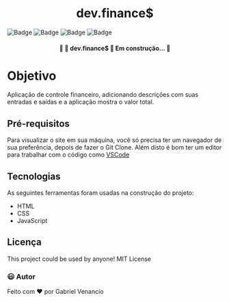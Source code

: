<h1 align="center">dev.finance$</h1>
<p align="center"></p>

![Badge](https://img.shields.io/github/issues/Gabriel-Venancio/dev-finance-)
![Badge](https://img.shields.io/github/forks/Gabriel-Venancio/dev-finance-)
![Badge](https://img.shields.io/github/stars/Gabriel-Venancio/dev-finance-)
![Badge](https://img.shields.io/github/license/Gabriel-Venancio/dev-finance-)

<h4 align="center"> 
	🚧 💸 dev.finance$ 🚀 Em construção...  🚧
</h4>


# Objetivo

Aplicação de controle financeiro, adicionando descrições com suas entradas e saídas e a aplicação mostra o valor total.

## Pré-requisitos

Para visualizar o site em sua máquina, você só precisa ter um navegador de sua preferência, depois de fazer o Git Clone.
Além disto é bom ter um editor para trabalhar com o código como [VSCode](https://code.visualstudio.com/)

## Tecnologias

As seguintes ferramentas foram usadas na construção do projeto:

- HTML
- CSS
- JavaScript

## Licença

This project could be used by anyone! MIT License

### :smiley: Autor
Feito com ❤️ por Gabriel Venancio 

